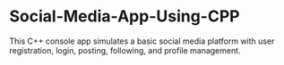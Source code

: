 # Social-Media-App-Using-CPP
This C++ console app simulates a basic social media platform with user registration, login, posting, following, and profile management. 
